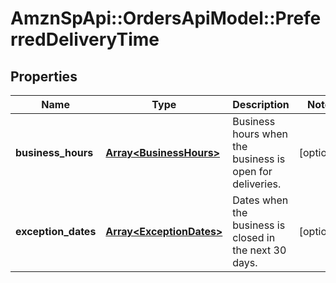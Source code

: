 # AmznSpApi::OrdersApiModel::PreferredDeliveryTime

## Properties
Name | Type | Description | Notes
------------ | ------------- | ------------- | -------------
**business_hours** | [**Array&lt;BusinessHours&gt;**](BusinessHours.md) | Business hours when the business is open for deliveries. | [optional] 
**exception_dates** | [**Array&lt;ExceptionDates&gt;**](ExceptionDates.md) | Dates when the business is closed in the next 30 days. | [optional] 

